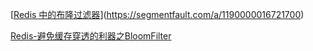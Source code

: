 [[Redis 中的布隆过滤器](https://segmentfault.com/a/1190000016721700)](https://segmentfault.com/a/1190000016721700)





[Redis-避免缓存穿透的利器之BloomFilter](https://juejin.im/post/5db69365518825645656c0de)

